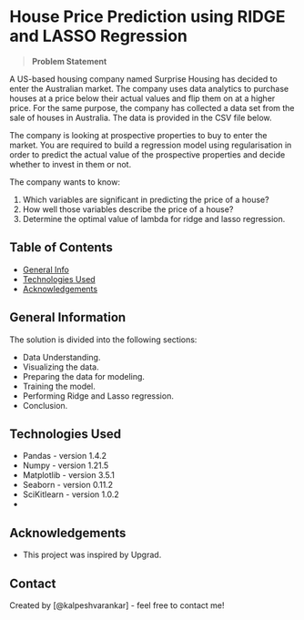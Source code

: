 # House Price Prediction using RIDGE and LASSO Regression
>**Problem Statement**

A US-based housing company named Surprise Housing has decided to enter the Australian market. The company uses data analytics to purchase houses at a price below their actual values and flip them on at a higher price. For the same purpose, the company has collected a data set from the sale of houses in Australia. The data is provided in the CSV file below.

The company is looking at prospective properties to buy to enter the market. You are required to build a regression model using regularisation in order to predict the actual value of the prospective properties and decide whether to invest in them or not.

The company wants to know:
1. Which variables are significant in predicting the price of a house?
2. How well those variables describe the price of a house?
3. Determine the optimal value of lambda for ridge and lasso regression.


## Table of Contents
* [General Info](#general-information)
* [Technologies Used](#technologies-used)
* [Acknowledgements](#acknowledgements)

<!-- You can include any other section that is pertinent to your problem -->

## General Information
The solution is divided into the following sections:
- Data Understanding.
- Visualizing the data.
- Preparing the data for modeling.
- Training the model.
- Performing Ridge and Lasso regression.
- Conclusion.

<!-- You don't have to answer all the questions - just the ones relevant to your project. -->


<!-- You don't have to answer all the questions - just the ones relevant to your project. -->


## Technologies Used
- Pandas - version 1.4.2
- Numpy - version 1.21.5
- Matplotlib - version 3.5.1
- Seaborn - version 0.11.2
- SciKitlearn - version 1.0.2
- 
<!-- As the libraries versions keep on changing, it is recommended to mention the version of library used in this project -->


## Acknowledgements
- This project was inspired by Upgrad.


## Contact
Created by [@kalpeshvarankar] - feel free to contact me!


<!-- Optional -->
<!-- ## License -->
<!-- This project is open source and available under the [... License](). -->

<!-- You don't have to include all sections - just the one's relevant to your project -->
